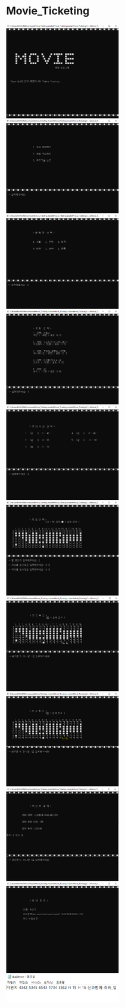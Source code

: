 # Movie_Ticketing

<img src="/Images/1.PNG" width="60%" height="60%">
<img src="/Images/2.PNG" width="60%" height="60%">
<img src="/Images/3.PNG" width="60%" height="60%">
<img src="/Images/4.PNG" width="60%" height="60%">
<img src="/Images/5.PNG" width="60%" height="60%">
<img src="/Images/6.PNG" width="60%" height="60%">
<img src="/Images/7.PNG" width="60%" height="60%">
<img src="/Images/8.PNG" width="60%" height="60%">
<img src="/Images/9.PNG" width="60%" height="60%">
<img src="/Images/10.PNG" width="60%" height="60%">
<img src="/Images/11.PNG" width="60%" height="60%">
